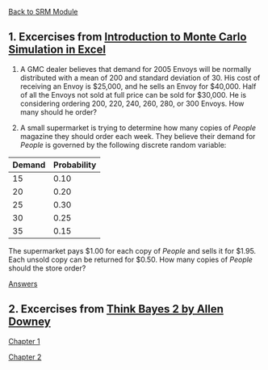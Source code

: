[Back to SRM Module](../README.md)

## 1. Excercises from [Introduction to Monte Carlo Simulation in Excel](https://support.microsoft.com/en-us/office/introduction-to-monte-carlo-simulation-in-excel-64c0ba99-752a-4fa8-bbd3-4450d8db16f1)

1. A GMC dealer believes that demand for 2005 Envoys will be normally distributed with a mean of 200 and standard deviation of 30. His cost of receiving an Envoy is $25,000, and he sells an Envoy for $40,000. Half of all the Envoys not sold at full price can be sold for $30,000. He is considering ordering 200, 220, 240, 260, 280, or 300 Envoys. How many should he order?

2. A small supermarket is trying to determine how many copies of *People* magazine they should order each week. They believe their demand for *People* is governed by the following discrete random variable:

| Demand | Probability|
|---|---|
|15 | 0.10 |
|20|0.20|
|25|0.30|
|30|0.25|
|35|0.15|

The supermarket pays $1.00 for each copy of *People* and sells it for $1.95. Each unsold copy can be returned for $0.50. How many copies of *People* should the store order?

[Answers](https://github.com/MCollins87/MSC_EnterpriseIT/raw/refs/heads/main/SRM/RiskModelling/MonteCarloExercise.xlsx)


## 2. Excercises from [Think Bayes 2 by Allen Downey](https://allendowney.github.io/ThinkBayes2/)

[Chapter 1](chap01.md)

[Chapter 2](chap02.md)
